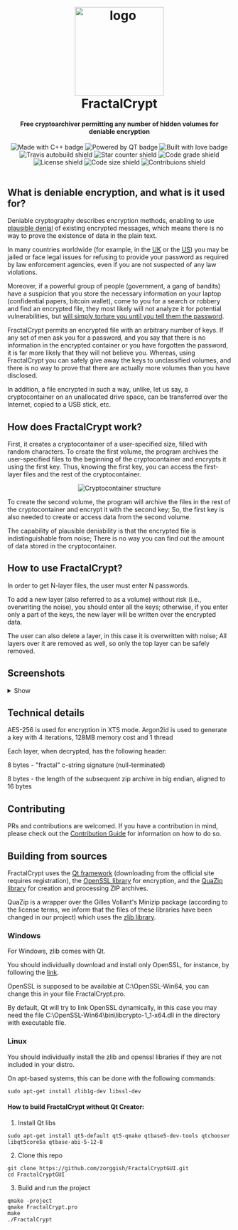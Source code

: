 <div align="center">
  <h1>
  <br>
  <img alt="logo" src="https://raw.githubusercontent.com/zorggish/FractalCryptGUI/master/logo.png" alt="Markdownify" width="200">
  <br>
  FractalCrypt
  <br>
  </h1>
  
  <h4>Free cryptoarchiver permitting any number of hidden volumes for deniable encryption</h4>

  <img alt="Made with C++ badge" src="https://forthebadge.com/images/badges/made-with-c-plus-plus.svg">
  <img alt="Powered by QT badge" src="https://forthebadge.com/images/badges/powered-by-qt.svg">
  <img alt="Built with love badge" src="https://forthebadge.com/images/badges/built-with-love.svg">
  <br>
  <img alt="Travis autobuild shield" src="https://img.shields.io/travis/zorggish/FractalCryptGUI?style=flat-square">
  <img alt="Star counter shield" src="https://img.shields.io/github/stars/zorggish/FractalCryptGUI?style=flat-square">
  <img alt="Code grade shield" src="https://img.shields.io/codacy/grade/98d263fe8c7b4f879f2e365b94f80d75?style=flat-square">
  <img alt="License shield" src="https://img.shields.io/github/license/zorggish/FractalCryptGUI?style=flat-square">
  <img alt="Code size shield" src="https://img.shields.io/github/languages/code-size/zorggish/FractalCryptGUI?style=flat-square">
  <img alt="Contribuions shield" src="https://img.shields.io/badge/contributions-welcome!-success?style=flat-square">
</div>
<br>

## What is deniable encryption, and what is it used for?
Deniable cryptography describes encryption methods, enabling to use [plausible denial](https://en.wikipedia.org/wiki/Plausible_deniability#Use_in_cryptography) of existing encrypted messages, which means there is no way to prove the existence of data in the plain text.

In many countries worldwide (for example, in the [UK](https://www.theverge.com/2017/5/17/15653786/rabbani-encryption-password-charged-terrorism-uk-airport) or the [US](https://www.theregister.com/2017/08/30/ex_cop_jailed_for_not_decrypting_data/)) you may be jailed or face legal issues for refusing to provide your password as required by law enforcement agencies, even if you are not suspected of any law violations.

Moreover, if a powerful group of people (government, a gang of bandits) have a suspicion that you store the necessary information on your laptop (confidential papers, bitcoin wallet), come to you for a search or robbery and find an encrypted file, they most likely will not analyze it for potential vulnerabilities, but [will simply torture you until you tell them the password](https://imgs.xkcd.com/comics/security.png).

FractalCrypt permits an encrypted file with an arbitrary number of keys. If any set of men ask you for a password, and you say that there is no information in the encrypted container or you have forgotten the password, it is far more likely that they will not believe you. Whereas, using FractalCrypt you can safely give away the keys to unclassified volumes, and there is no way to prove that there are actually more volumes than you have disclosed.

In addition, a file encrypted in such a way, unlike, let us say, a cryptocontainer on an unallocated drive space, can be transferred over the Internet, copied to a USB stick, etc.


## How does FractalCrypt work?
First, it creates a cryptocontainer of a user-specified size, filled with random characters. To create the first volume, the program archives the user-specified files to the beginning of the cryptocontainer and encrypts it using the first key. Thus, knowing the first key, you can access the first-layer files and the rest of the cryptocontainer.

<div align="center"><img alt="Cryptocontainer structure" src="https://i.ibb.co/FqY309M/file-struct.png"></div>

To create the second volume, the program will archive the files in the rest of the cryptocontainer and encrypt it with the second key; So, the first key is also needed to create or access data from the second volume.

The capability of plausible deniability is that the encrypted file is indistinguishable from noise; There is no way you can find out the amount of data stored in the cryptocontainer.

## How to use FractalCrypt?
In order to get N-layer files, the user must enter N passwords.

To add a new layer (also referred to as a volume) without risk (i.e., overwriting the noise), you should enter all the keys; otherwise, if you enter only a part of the keys, the new layer will be written over the encrypted data.

The user can also delete a layer, in this case it is overwritten with noise; All layers over it are removed as well, so only the top layer can be safely removed.

## Screenshots
<details>
  <summary>Show</summary>
  <p>Startup window</p><img alt="Startup window screenshot" src="https://i.ibb.co/qyNXL68/1.png"><br>
  <p>Creating new container</p><img alt="Creating new container window screenshot" src="https://i.ibb.co/LxFWNx2/2.png"><br>
  <p>Main window. Two passwords are entered, so it is possible to get the files of the second volume or create a third one </p><br><img alt="Main window screenshot" src="https://i.ibb.co/gvXXJSZ/3.png">
  <p>Archive creation window</p><img alt="Archive creation window screenshot" src="https://i.ibb.co/7tNHd3v/4.png"><br>
</details>

## Technical details 
AES-256 is used for encryption in XTS mode.
Argon2id is used to generate a key with 4 iterations, 128MB memory cost and 1 thread

Each layer, when decrypted, has the following header:

8 bytes - "fractal" c-string signature (null-terminated)

8 bytes - the length of the subsequent zip archive in big endian, aligned to 16 bytes

## Contributing

PRs and contributions are welcomed. If you have a contribution in mind, please check out the [Contribution Guide](https://github.com/zorggish/FractalCryptGUI/blob/master/CONTRIBUTING.md) for information on how to do so.

## Building from sources
FractalCrypt uses the [Qt framework](https://account.qt.io/downloads) (downloading from the official site requires registration), the [OpenSSL library](https://www.openssl.org/) for encryption, and the [QuaZip library](http://quazip.sourceforge.net/) for creation and processing ZIP archives.

QuaZip is a wrapper over the Gilles Vollant's Minizip package (according to the license terms, we inform that the files of these libraries have been changed in our project) which uses the [zlib library](https://www.zlib.net/).

### Windows
For Windows, zlib comes with Qt.

You should individually download and install only OpenSSL, for instance, by following the [link](https://slproweb.com/products/Win32OpenSSL.html).

OpenSSL is supposed to be available at C:\OpenSSL-Win64, you can change this in your file FractalCrypt.pro. 

By default, Qt will try to link OpenSSL dynamically, in this case you may need the file C:\OpenSSL-Win64\bin\libcrypto-1_1-x64.dll in the directory with executable file.

### Linux
You should individually install the zlib and openssl libraries if they are not included in your distro.

On apt-based systems, this can be done with the following commands:
```
sudo apt-get install zlib1g-dev libssl-dev
```
#### How to build FractalCrypt without Qt Creator:
1. Install Qt libs
```
sudo apt-get install qt5-default qt5-qmake qtbase5-dev-tools qtchooser libqt5core5a qtbase-abi-5-12-8
```
2. Clone this repo
```
git clone https://github.com/zorggish/FractalCryptGUI.git
cd FractalCryptGUI
```
3. Build and run the project
```
qmake -project
qmake FractalCrypt.pro
make
./FractalCrypt
```
